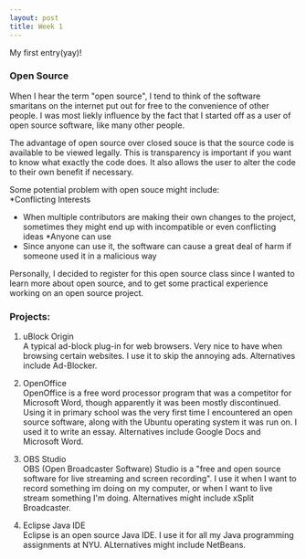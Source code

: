 ```yaml
---
layout: post
title: Week 1
---
```



My first entry(yay)!

### Open Source
When I hear  the term "open source", I tend to think of the software smaritans on the internet put out for free to the convenience of other people. I was most liekly influence by the fact that I started off as a user of open source software, like many other people.

The advantage of open source over closed souce is that the source code is available to be viewed legally. This is transparency is important if you want to know what exactly the code does. It also allows the user to alter the code to their own benefit if necessary.

Some potential problem with open souce might include:  
*Conflicting Interests
  * When multiple contributors are making their own changes to the project, sometimes they might end up with incompatible or even conflicting ideas
*Anyone can use
  * Since anyone can use it, the software can cause a great deal of harm if someone used it in a malicious way
 
Personally, I decided to register for this open source class since I wanted to learn more about open source, and to get some practical experience working on an open source project.

### Projects:
1. uBlock Origin  
A typical ad-block plug-in for web browsers. Very nice to have when browsing certain websites. I use it to skip the annoying ads. Alternatives include Ad-Blocker.

2. OpenOffice  
OpenOffice is a free word processor program that was a competitor for Microsoft Word, though apparently it was been mostly discontinued. Using it in primary school was the very first time I encountered an open source software, along with the Ubuntu operating system it was run on. I used it to write an essay. Alternatives include Google Docs and Microsoft Word.

3. OBS Studio  
OBS (Open Broadcaster Software) Studio is a "free and open source software for live streaming and screen recording". I use it when I want to record something im doing on my computer, or when I want to live stream something I'm doing. Alternatives might include xSplit Broadcaster.

4. Eclipse Java IDE  
Eclipse is an open source Java IDE. I use it for all my Java programming assignments at NYU. ALternatives might include NetBeans.
